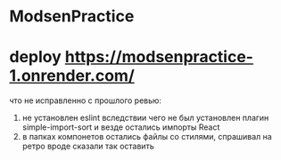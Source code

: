 # ModsenPractice
# deploy https://modsenpractice-1.onrender.com/

что не исправленно с прошлого ревью:
1) не установлен eslint вследствии чего не был установлен плагин simple-import-sort и везде остались импорты React
2) в папках компонетов остались файлы со стилями, спрашивал на ретро вроде сказали так оставить